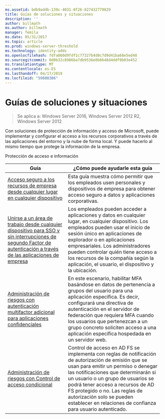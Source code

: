 ```yaml
---
ms.assetid: bdb9ad4b-139c-4031-8f26-827432779829
title: Guías de soluciones y situaciones
description: ''
author: billmath
ms.author: billmath
manager: femila
ms.date: 05/31/2017
ms.topic: article
ms.prod: windows-server-threshold
ms.technology: identity-adds
ms.openlocfilehash: fdfa860d9fdf1c77327b4d0c7d9d41ba68e5ed48
ms.sourcegitcommit: 0d0b32c8986ba7db9536e0b8648d4ddf9b03e452
ms.translationtype: MT
ms.contentlocale: es-ES
ms.lasthandoff: 04/17/2019
ms.locfileid: "59888386"
---
```

# <a name="solutions-and-scenario-guides"></a>Guías de soluciones y situaciones

>Se aplica a: Windows Server 2016, Windows Server 2012 R2, Windows Server 2012
 
  
Con soluciones de protección de información y acceso de Microsoft, puede implementar y configurar el acceso a los recursos corporativos a través de las aplicaciones del entorno y la nube de forma local. Y puede hacerlo al mismo tiempo que protege la información de la empresa.  
  
Protección de acceso e información  
  
|Guía|¿Cómo puede ayudarle esta guía                                                                                                                                                                                                                                                                                                                                                                                                    
|-----|-----  
| [Acceso seguro a los recursos de empresa desde cualquier lugar en cualquier dispositivo](https://technet.microsoft.com/library/dn550982.aspx)|Esta guía muestra cómo permitir que los empleados usen personales y dispositivos de empresa para obtener acceso seguro a datos y aplicaciones corporativas.                                                                                                                                                                                    
| [Unirse a un área de trabajo desde cualquier dispositivo para SSO y sin interrupciones de segundo Factor de autenticación a través de las aplicaciones de empresa](https://technet.microsoft.com/library/dn280945.aspx) | Los empleados pueden acceder a aplicaciones y datos en cualquier lugar, en cualquier dispositivo. Los empleados pueden usar el inicio de sesión único en aplicaciones de explorador o en aplicaciones empresariales. Los administradores pueden controlar quién tiene acceso a los recursos de la compañía según la aplicación, el usuario, el dispositivo y la ubicación.                                        
| [Administración de riesgos con autenticación multifactor adicional para aplicaciones confidenciales](https://technet.microsoft.com/library/dn280949.aspx)| En este escenario, habilitar MFA basándose en datos de pertenencia a grupos del usuario para una aplicación específica. Es decir, configurará una directiva de autenticación en el servidor de federación que requiera MFA cuando los usuarios que pertenezcan a un grupo concreto soliciten acceso a una aplicación específica hospedada en un servidor web.  
| [Administración de riesgos con Control de acceso condicional](https://technet.microsoft.com/library/dn280937.aspx) | Control de acceso en AD FS se implementa con reglas de notificación de autorización de emisión que se usan para emitir un permiso o denegar las notificaciones que determinarán si un usuario o un grupo de usuarios se podrá tener acceso a recursos de AD FS protegido o no. Las reglas de autorización solo se pueden establecer en relaciones de confianza para usuario autenticado.
  


